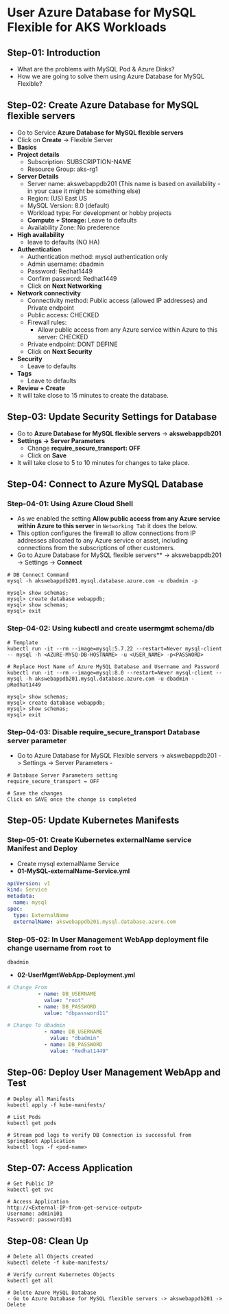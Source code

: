# User Azure Database for MySQL Flexible for AKS Workloads

## Step-01: Introduction
- What are the problems with MySQL Pod & Azure Disks? 
- How we are going to solve them using Azure Database for MySQL Flexible?

## Step-02: Create Azure Database for MySQL flexible servers
- Go to Service **Azure Database for MySQL flexible servers**
- Click on **Create** -> Flexible Server
- **Basics**
- **Project details**
  - Subscription: SUBSCRIPTION-NAME
  - Resource Group: aks-rg1
- **Server Details**
  - Server name: akswebappdb201 (This name is based on availability - in your case it might be something else)
  - Region: (US) East US
  - MySQL Version: 8.0 (default)
  - Workload type: For development or hobby projects
  - **Compute + Storage:** Leave to defaults
  - Availability Zone: No prederence
- **High availability** 
  - leave to defaults (NO HA)  
- **Authentication**     
  - Authentication method: mysql authentication only
  - Admin username: dbadmin
  - Password: Redhat1449
  - Confirm password: Redhat1449
  - Click on **Next Networking**
- **Network connectivity**
  - Connectivity method: Public access (allowed IP addresses) and Private endpoint
  - Public access: CHECKED
  - Firewall rules: 
    - Allow public access from any Azure service within Azure to this server: CHECKED
  - Private endpoint: DONT DEFINE 
  - Click on **Next Security**
- **Security**
  - Leave to defaults        
- **Tags**
  - Leave to defaults        
- **Review + Create**  
- It will take close to 15 minutes to create the database. 

## Step-03: Update Security Settings for Database
- Go to **Azure Database for MySQL flexible servers** -> **akswebappdb201**
- **Settings -> Server Parameters**
  - Change **require_secure_transport: OFF**
  - Click on **Save**
- It will take close to 5 to 10 minutes for changes to take place. 


## Step-04:  Connect to Azure MySQL Database 
### Step-04-01: Using Azure Cloud Shell
- As we enabled the setting **Allow public access from any Azure service within Azure to this server** in `Networking Tab` it does the below. 
- This option configures the firewall to allow connections from IP addresses allocated to any Azure service or asset, including connections from the subscriptions of other customers.
- Go to Azure Database for MySQL flexible servers** -> akswebappdb201 -> Settings -> **Connect**
```t
# DB Connect Command
mysql -h akswebappdb201.mysql.database.azure.com -u dbadmin -p

mysql> show schemas;
mysql> create database webappdb;
mysql> show schemas;
mysql> exit
```
### Step-04-02: Using kubectl and create usermgmt schema/db
```t
# Template
kubectl run -it --rm --image=mysql:5.7.22 --restart=Never mysql-client -- mysql -h <AZURE-MYSQ-DB-HOSTNAME> -u <USER_NAME> -p<PASSWORD>

# Replace Host Name of Azure MySQL Database and Username and Password
kubectl run -it --rm --image=mysql:8.0 --restart=Never mysql-client -- mysql -h akswebappdb201.mysql.database.azure.com -u dbadmin -pRedhat1449

mysql> show schemas;
mysql> create database webappdb;
mysql> show schemas;
mysql> exit
```

### Step-04-03: Disable require_secure_transport Database server parameter
- Go to Azure Database for MySQL Flexible servers -> akswebappdb201 -> Settings -> Server Parameters -
```t
# Database Server Parameters setting
require_secure_transport = OFF

# Save the changes
Click on SAVE once the change is completed
```
## Step-05: Update Kubernetes Manifests
### Step-05-01: Create Kubernetes externalName service Manifest and Deploy
- Create mysql externalName Service
- **01-MySQL-externalName-Service.yml**
```yml
apiVersion: v1
kind: Service
metadata:
  name: mysql
spec:
  type: ExternalName
  externalName: akswebappdb201.mysql.database.azure.com
```

### Step-05-02: In User Management WebApp deployment file change username from `root` to 
`dbadmin`
- **02-UserMgmtWebApp-Deployment.yml**
```yml
# Change From
          - name: DB_USERNAME
            value: "root"
          - name: DB_PASSWORD
            value: "dbpassword11"               

# Change To dbadmin
            - name: DB_USERNAME
              value: "dbadmin"            
            - name: DB_PASSWORD
              value: "Redhat1449"                              
```

## Step-06: Deploy User Management WebApp and Test
```t
# Deploy all Manifests
kubectl apply -f kube-manifests/

# List Pods
kubectl get pods

# Stream pod logs to verify DB Connection is successful from SpringBoot Application
kubectl logs -f <pod-name>
```
## Step-07: Access Application
```t
# Get Public IP
kubectl get svc

# Access Application
http://<External-IP-from-get-service-output>
Username: admin101
Password: password101
```

## Step-08: Clean Up 
```t
# Delete all Objects created
kubectl delete -f kube-manifests/

# Verify current Kubernetes Objects
kubectl get all

# Delete Azure MySQL Database
- Go to Azure Database for MySQL flexible servers -> akswebappdb201 -> Delete
```
